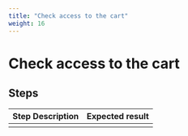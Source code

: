 ```yaml
---
title: "Check access to the cart"
weight: 16
---
```


# Check access to the cart
## Steps
| Step Description | Expected result |
| ----- | ----- |
|  |  |
